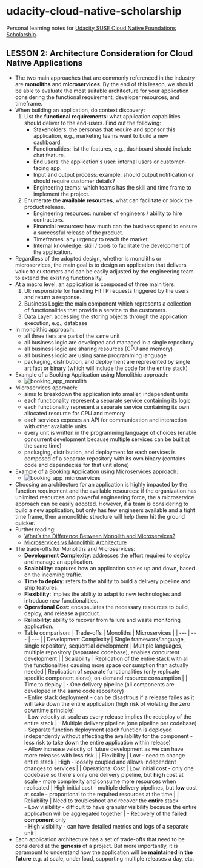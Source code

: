 # udacity-cloud-native-scholarship
Personal learning notes for [Udacity SUSE Cloud Native Foundations Scholarship](https://www.udacity.com/scholarships/suse-cloud-native-foundations-scholarship).

## LESSON 2: Architecture Consideration for Cloud Native Applications
- The two main approaches that are commonly referenced in the industry are **monoliths** and **microservices**. By the end of this lesson, we should be able to evaluate the most suitable architecture for your application considering the functional requirement, developer resources, and timeframe.
- When building an application, do context discovery:
  1. List the **functional requirements**: what application capabilities should deliver to the end-users. Find out the following:
      - Stakeholders: the personas that require and sponsor this application, e.g., marketing teams want to build a new dashboard.
      - Functionalities: list the features, e.g., dashboard should include chat feature.
      - End users: the application's user: internal users or customer-facing app.
      - Input and output process: example, should output notification or should require customer details?
      - Engineering teams: which teams has the skill and time frame to implement the project.
  3. Enumerate the **available resources**, what can facilitate or block the product release.
      - Engineering resources: number of engineers / ability to hire contractors.
      - Financial resources: how much can the business spend to ensure a successful release of the product.
      - Timeframes: any urgency to reach the market.
      - Internal knowledge: skill / tools to facilitate the development of the application.
- Regardless of the adopted design, whether is monoliths or microservices, the main goal is to design an application that delivers value to customers and can be easily adjusted by the engineering team to extend the existing functionality.
- At a macro level, an application is composed of three main tiers:
  1. UI: responsible for handling HTTP requests triggered by the users and return a response.
  2. Business Logic: the main component which represents a collection of functionalities that provide a service to the customers.
  3. Data Layer: accessing the storing objects through the application execution, e.g., database
- In monolithic approach:
  - all three tiers are part of the same unit
  - all business logic are developed and managed in a single repository
  - all business logic are sharing resources (CPU and memory)
  - all business logic are using same programming language
  - packaging, distribution, and deployment are represented by single artifact or binary (which will include the code for the entire stack)
- Example of a Booking Application using Monolithic approach:
  - ![booking_app_monolith](https://user-images.githubusercontent.com/13144571/122892774-e1ea6e80-d36f-11eb-9129-73ce016f3205.png)
- Microservices approach:
  - aims to breakdown the application into smaller, independent units
  - each functionality represent a separate service containing its logic
  - each functionality represent a separate service containing its own allocated resource for CPU and memory
  - each services exposes an API for communication and interaction with other available units
  - every unit is written in the programming language of choices (enable concurrent development because multiple services can be built at the same time)
  - packaging, distribution, and deployment for each services is composed of a separate repository with its own binary (contains code and dependecies for that unit alone)
- Example of a Booking Application using Microservices approach:
  - ![booking_app_microservices](https://user-images.githubusercontent.com/13144571/122896565-61c60800-d373-11eb-98f7-2bfe16196e05.png)
- Choosing an architecture for an application is highly impacted by the function requirement and the available resources: if the organization has unlimited resources and powerful engineering force, the a microservice approach can be easily adopted. However, if a team is considering to build a new application, but only has few engineers available and a tight time frame, then a monolithic structure will help them hit the ground quicker.
- Further reading:
  - [What’s the Difference Between Monolith and Microservices?](https://nordicapis.com/whats-the-difference-between-monolith-and-microservices/)
  - [Microservices vs Monolithic Architecture](https://www.mulesoft.com/resources/api/microservices-vs-monolithic)
- The trade-offs for Monoliths and Microservices:
  - **Development Complexity**: addresses the effort required to deploy and manage an application.
  - **Scalability**: captures how an application scales up and down, based on the incoming traffic.
  - **Time to deploy**: refers to the ability to build a delivery pipeline and ship features.
  - **Flexibility**: implies the ability to adapt to new technologies and introduce new functionalities.
  - **Operational Cost**: encapsulates the necessary resources to build, deploy, and release a product.
  - **Reliability**: ability to recover from failure and waste monitoring application.
  - Table comparison:
    | Trade-offs | Monoliths | Microservices |
    | --- | --- | --- |
    | Development Complexity | Single framework/language, single repository, sequential development | Multiple languages, multiple repository (separated codebase), enables concurrent development |
    | Scalability | Replication of the entire stack with all the functionalities causing more space consumption than actually needed | Replication of separate functionalities (only replicate specific component alone), on-demand resource consumption |
    | Time to deploy | - One delivery pipeline (all components are developed in the same code repository)<br />- Entire stack deployment - can be disastrous if a release failes as it will take down the entire application (high risk of violating the zero downtime principle)<br />- Low velocity at scale as every release implies the redeploy of the entire stack | - Multiple delivery pipeline (one pipeline per codebase)<br />- Separate function deployment (each function is deployed independently without affecting the availability for the component - less risk to take down the entire application within release)<br />- Allow increase velocity of future development as we can have more releases with less risk |
    | Flexibility | Low - need to change entire stack | High - loosely coupled and allows independent changes to services |
    | Operational Cost | Low initial cost - only one codebase so there's only one delivery pipeline, but **high** cost at scale - more complexity and consume more resources when replicated | High initial cost - multiple delivery pipelines, but **low** cost at scale - proportional to the required resources at the time |
    | Reliability | Need to troubleshoot and recover the **entire** stack<br />- Low visibility - difficult to have granular visibility because the entire application will be aggregated together | - Recovery of the **failed component** only<br />- High visibility - can have detailed metrics and logs of a separate unit |
- Each application architecture has a set of trade-offs that need to be considered at the **genesis** of a project. But more importantly, it is paramount to understand how the application will be **maintained in the future** e.g. at scale, under load, supporting multiple releases a day, etc.
